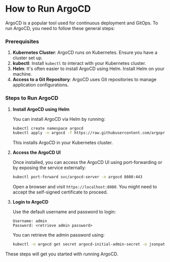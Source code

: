 # How to Run ArgoCD

ArgoCD is a popular tool used for continuous deployment and GitOps. To run ArgoCD, you need to follow these general steps:

### Prerequisites
1. **Kubernetes Cluster**: ArgoCD runs on Kubernetes. Ensure you have a cluster set up.
2. **kubectl**: Install `kubectl` to interact with your Kubernetes cluster.
3. **Helm**: It's often easier to install ArgoCD using Helm. Install Helm on your machine.
4. **Access to a Git Repository**: ArgoCD uses Git repositories to manage application configurations.

### Steps to Run ArgoCD
1. **Install ArgoCD using Helm**

   You can install ArgoCD via Helm by running:

    ```bash
    kubectl create namespace argocd
    kubectl apply -n argocd -f https://raw.githubusercontent.com/argoproj/argo-cd/stable/manifests/install.yaml
    ```

   This installs ArgoCD in your Kubernetes cluster.

2. **Access the ArgoCD UI**

   Once installed, you can access the ArgoCD UI using port-forwarding or by exposing the service externally:

    ```bash
    kubectl port-forward svc/argocd-server -n argocd 8080:443
    ```

   Open a browser and visit `https://localhost:8080`. You might need to accept the self-signed certificate to proceed.

3. **Login to ArgoCD**

   Use the default username and password to login:

    ```
    Username: admin
    Password: <retrieve admin password>
    ```

   You can retrieve the admin password using:

    ```bash
    kubectl -n argocd get secret argocd-initial-admin-secret -o jsonpath="{.data.password}" | base64 -d && echo
    ```

These steps will get you started with running ArgoCD.
